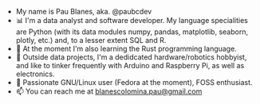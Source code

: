 - My name is Pau Blanes, aka. @paubcdev
- 📊 I'm a data analyst and software developer. My language specialities are Python (with its data modules numpy, pandas, matplotlib, seaborn, plotly, etc.) and, to a lesser extent SQL and R.
- 📝 At the moment I'm also learning the Rust programming language.
- 🤖 Outside data projects, I'm a dedidcated hardware/robotics hobbyist, and like to tinker frequently with Arduino and Raspberry Pi, as well as electronics.
- 🐧 Passionate GNU/Linux user (Fedora at the moment), FOSS enthusiast.
- 📫 You can reach me at blanescolomina.pau@gmail.com

<!---
paubcdev/paubcdev is a ✨ special ✨ repository because its `README.md` (this file) appears on your GitHub profile.
You can click the Preview link to take a look at your changes.
--->
